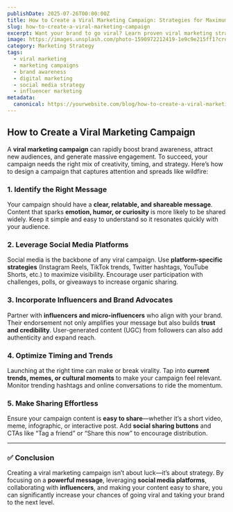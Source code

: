 ```yaml
---
publishDate: 2025-07-26T00:00:00Z
title: How to Create a Viral Marketing Campaign: Strategies for Maximum Reach
slug: how-to-create-a-viral-marketing-campaign
excerpt: Want your brand to go viral? Learn proven viral marketing strategies, from crafting a shareable message to using social media and influencers to maximize reach.
image: https://images.unsplash.com/photo-1590972212419-1e9c9e215ff1?crop=entropy&cs=tinysrgb&fit=max&ixid=MnwzNjQzOXwwfDF8c2VhcmNofDk0fHxiYXNlZCBpbi1waW5nJTIwdmlrZWFsLXZpcnR1YWx8ZW58MHx8fDE2NzYzNzYzODI&ixlib=rb-1.2.1&q=80&w=1080
category: Marketing Strategy
tags:
  - viral marketing
  - marketing campaigns
  - brand awareness
  - digital marketing
  - social media strategy
  - influencer marketing
metadata:
  canonical: https://yourwebsite.com/blog/how-to-create-a-viral-marketing-campaign
---
```


## How to Create a Viral Marketing Campaign

A **viral marketing campaign** can rapidly boost brand awareness, attract new audiences, and generate massive engagement. To succeed, your campaign needs the right mix of creativity, timing, and strategy. Here’s how to design a campaign that captures attention and spreads like wildfire:

### 1. **Identify the Right Message**
Your campaign should have a **clear, relatable, and shareable message**. Content that sparks **emotion, humor, or curiosity** is more likely to be shared widely. Keep it simple and easy to understand so it resonates quickly with your audience.

### 2. **Leverage Social Media Platforms**
Social media is the backbone of any viral campaign. Use **platform-specific strategies** (Instagram Reels, TikTok trends, Twitter hashtags, YouTube Shorts, etc.) to maximize visibility. Encourage user participation with challenges, polls, or giveaways to increase organic sharing.

### 3. **Incorporate Influencers and Brand Advocates**
Partner with **influencers and micro-influencers** who align with your brand. Their endorsement not only amplifies your message but also builds **trust and credibility**. User-generated content (UGC) from followers can also add authenticity and expand reach.

### 4. **Optimize Timing and Trends**
Launching at the right time can make or break virality. Tap into **current trends, memes, or cultural moments** to make your campaign feel relevant. Monitor trending hashtags and online conversations to ride the momentum.

### 5. **Make Sharing Effortless**
Ensure your campaign content is **easy to share**—whether it’s a short video, meme, infographic, or interactive post. Add **social sharing buttons** and CTAs like “Tag a friend” or “Share this now” to encourage distribution.

---

### ✅ Conclusion
Creating a viral marketing campaign isn’t about luck—it’s about strategy. By focusing on a **powerful message**, leveraging **social media platforms**, collaborating with **influencers**, and making your content easy to share, you can significantly increase your chances of going viral and taking your brand to the next level.
